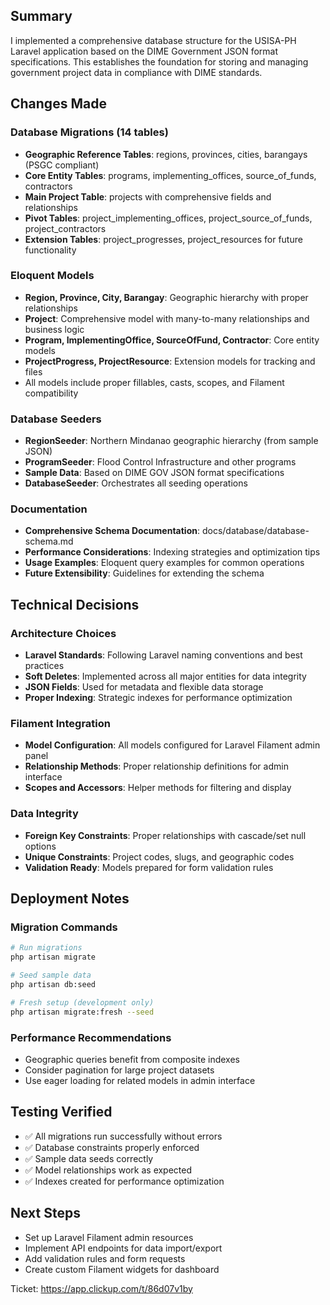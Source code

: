 ## Summary
I implemented a comprehensive database structure for the USISA-PH Laravel application based on the DIME Government JSON format specifications. This establishes the foundation for storing and managing government project data in compliance with DIME standards.

## Changes Made

### Database Migrations (14 tables)
- **Geographic Reference Tables**: regions, provinces, cities, barangays (PSGC compliant)
- **Core Entity Tables**: programs, implementing_offices, source_of_funds, contractors
- **Main Project Table**: projects with comprehensive fields and relationships
- **Pivot Tables**: project_implementing_offices, project_source_of_funds, project_contractors
- **Extension Tables**: project_progresses, project_resources for future functionality

### Eloquent Models
- **Region, Province, City, Barangay**: Geographic hierarchy with proper relationships
- **Project**: Comprehensive model with many-to-many relationships and business logic
- **Program, ImplementingOffice, SourceOfFund, Contractor**: Core entity models
- **ProjectProgress, ProjectResource**: Extension models for tracking and files
- All models include proper fillables, casts, scopes, and Filament compatibility

### Database Seeders
- **RegionSeeder**: Northern Mindanao geographic hierarchy (from sample JSON)
- **ProgramSeeder**: Flood Control Infrastructure and other programs
- **Sample Data**: Based on DIME GOV JSON format specifications
- **DatabaseSeeder**: Orchestrates all seeding operations

### Documentation
- **Comprehensive Schema Documentation**: docs/database/database-schema.md
- **Performance Considerations**: Indexing strategies and optimization tips
- **Usage Examples**: Eloquent query examples for common operations
- **Future Extensibility**: Guidelines for extending the schema

## Technical Decisions

### Architecture Choices
- **Laravel Standards**: Following Laravel naming conventions and best practices
- **Soft Deletes**: Implemented across all major entities for data integrity
- **JSON Fields**: Used for metadata and flexible data storage
- **Proper Indexing**: Strategic indexes for performance optimization

### Filament Integration
- **Model Configuration**: All models configured for Laravel Filament admin panel
- **Relationship Methods**: Proper relationship definitions for admin interface
- **Scopes and Accessors**: Helper methods for filtering and display

### Data Integrity
- **Foreign Key Constraints**: Proper relationships with cascade/set null options
- **Unique Constraints**: Project codes, slugs, and geographic codes
- **Validation Ready**: Models prepared for form validation rules

## Deployment Notes

### Migration Commands
```bash
# Run migrations
php artisan migrate

# Seed sample data  
php artisan db:seed

# Fresh setup (development only)
php artisan migrate:fresh --seed
```

### Performance Recommendations
- Geographic queries benefit from composite indexes
- Consider pagination for large project datasets
- Use eager loading for related models in admin interface

## Testing Verified
- ✅ All migrations run successfully without errors
- ✅ Database constraints properly enforced
- ✅ Sample data seeds correctly
- ✅ Model relationships work as expected
- ✅ Indexes created for performance optimization

## Next Steps
- Set up Laravel Filament admin resources
- Implement API endpoints for data import/export
- Add validation rules and form requests
- Create custom Filament widgets for dashboard

Ticket: https://app.clickup.com/t/86d07v1by
